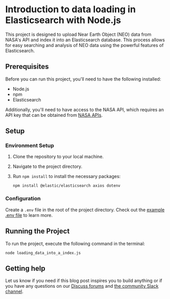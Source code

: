 # Introduction to data loading in Elasticsearch with Node.js

This project is designed to upload Near Earth Object (NEO) data from NASA's API and index it into an Elasticsearch database. This process allows for easy searching and analysis of NEO data using the powerful features of Elasticsearch.

## Prerequisites

Before you can run this project, you'll need to have the following installed:

- Node.js
- npm
- Elasticsearch

Additionally, you'll need to have access to the NASA API, which requires an API key that can be obtained from [NASA APIs](https://api.nasa.gov).

## Setup

### Environment Setup

1. Clone the repository to your local machine.
2. Navigate to the project directory.
3. Run `npm install` to install the necessary packages:

    ```
    npm install @elastic/elasticsearch axios dotenv
    ```

### Configuration

Create a `.env` file in the root of the project directory. Check out the [example .env file](.env_example) to learn more.

## Running the Project

To run the project, execute the following command in the terminal:

```
node loading_data_into_a_index.js
```

## Getting help

Let us know if you need if this blog post inspires you to build anything or if you have any questions on our [Discuss forums](https://discuss.elastic.co/) and [the community Slack channel](https://communityinviter.com/apps/elasticstack/elastic-community).
